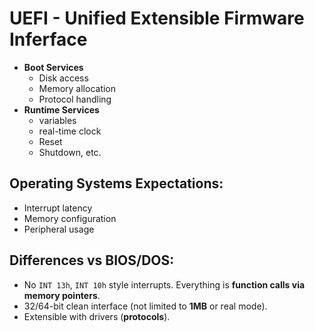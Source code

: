 # UEFI - Unified Extensible Firmware Inferface

 * **Boot Services**
   * Disk access
   * Memory allocation
   * Protocol handling
 * **Runtime Services**
   * variables
   * real-time clock
   * Reset
   * Shutdown, etc.

## **Operating Systems Expectations:**
   * Interrupt latency
   * Memory configuration
   * Peripheral usage
## Differences vs BIOS/DOS:
 * No `INT 13h`, `INT 10h` style interrupts. Everything is **function calls via memory pointers**.
 * 32/64-bit clean interface (not limited to **1MB** or real mode).
 * Extensible with drivers (**protocols**).

